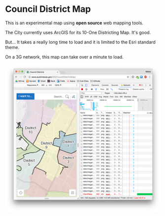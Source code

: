 # Council District Map

This is an experimental map using **open source** web mapping tools.

The City currently uses ArcGIS for its 10-One Districting Map. It's good.

But... It takes a really long time to load and it is limited to the Esri standard theme.

On a 3G network, this map can take over a minute to load.

![map load time benchmarking](./README/screenshot.png)
